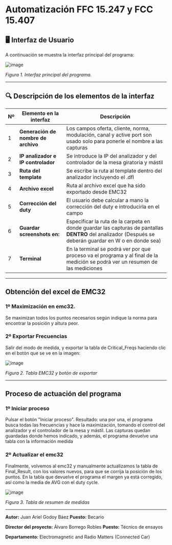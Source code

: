 # Automatización FFC 15.247 y FCC 15.407
## 🖥️ Interfaz de Usuario

A continuación se muestra la interfaz principal del programa:

![image](https://github.com/user-attachments/assets/83358e3f-9c1b-453f-b397-50428729e396)



  
*Figura 1. Interfaz principal del programa.*

---

## 🔍 Descripción de los elementos de la interfaz

| Nº | Elemento en la interfaz             | Descripción                                                                 |
|----|-------------------------------------|-----------------------------------------------------------------------------|
| 1  | **Generación de nombre de archivo** | Los campos oferta, cliente, norma, modulación, canal y active port son usado solo para ponerle el nombre a las capturas                         |
| 2  | **IP analizador e IP controlador**  | Se introduce la IP del analizador y del controlador de la mesa giratoria y mástil|
| 3  | **Ruta del template**          | Se escribe la ruta al template dentro del analizador incluyendo el .dfl                |
| 4  | **Archivo excel**      | Ruta al archivo excel que ha sido exportado desde EMC32             |
| 5  | **Corrección del duty**    | El usuario debe calcular a mano la corrección del duty e introducirla en el campo                          |
| 6  | **Guardar screenshots en:**    | Especificar la ruta de la carpeta en donde guardar las capturas de pantallas **DENTRO** del analizador (Después se deberán guardar en W o en donde sea)                          |
| 7  | **Terminal**    | En la terminal se podrá ver por que proceso va el programa y al final de la medición se podrá ver un resumen de las mediciones                         |

---
## Obtención del excel de EMC32
### 1º Maximización en emc32.
Se maximizan todos los puntos necesarios según indique la norma para encontrar la posición y altura peor. 
### 2º Exportar Frecuencias
Salir del modo de medida, y exportar la tabla de Critical_Freqs haciendo clic en el botón que se ve en la imagen:

![image](https://github.com/user-attachments/assets/977fae63-518d-41bf-8d35-c10d97d29917)

*Figura 2. Tabla EMC32 y botón de exportar*

---

## Proceso de actuación del programa
### 1º Iniciar proceso
Pulsar el botón "Iniciar proceso".  Resultado: una por una, el programa busca todas las frecuencias y hace la maximización, tomando el control del analizador y el controlador de la mesa y mástil. Las capturas quedan guardadas donde hemos indicado, y además, el programa devuelve una tabla con la información medida

### 2º Actualizar el emc32
Finalmente, volvemos al emc32 y manualmente actualizamos la tabla de Final_Result, con los valores nuevos, para que se corrija la posición de los puntos. En la tabla que devuelve el programa el margen ya está corregido, así como la media de AVG con el duty cycle.

![image](https://github.com/user-attachments/assets/3f1d730f-bbf0-4c9f-bee9-1d0920bc8a86)

*Figura 3. Tabla de resumen de medidas*


---

**Autor:** Juan Ariel Godoy Báez        **Puesto:** Becario

**Director del proyecto:** Álvaro Borrego Robles          **Puesto:** Técnico de ensayos

**Departamento:** Electromagnetic and Radio Matters (Connected Car)
